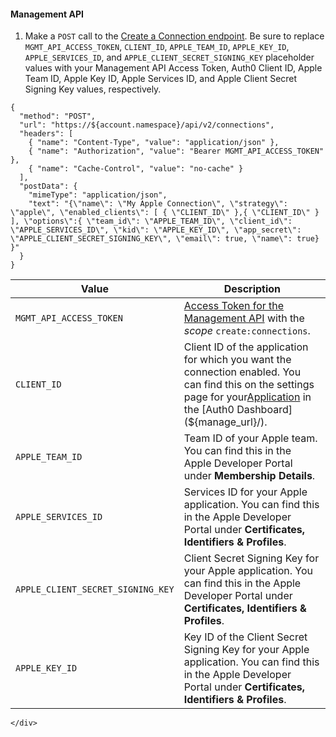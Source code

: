 #### Management API
1. Make a `POST` call to the [Create a Connection endpoint](https://auth0.com/docs/api/management/v2/#!/Connections/post_connections). Be sure to replace `MGMT_API_ACCESS_TOKEN`, `CLIENT_ID`, `APPLE_TEAM_ID`, `APPLE_KEY_ID`, `APPLE_SERVICES_ID`, and `APPLE_CLIENT_SECRET_SIGNING_KEY` placeholder values with your Management API Access Token, Auth0 Client ID, Apple Team ID, Apple Key ID, Apple Services ID, and Apple Client Secret Signing Key values, respectively.
```har
{
  "method": "POST",
  "url": "https://${account.namespace}/api/v2/connections",
  "headers": [
    { "name": "Content-Type", "value": "application/json" },
    { "name": "Authorization", "value": "Bearer MGMT_API_ACCESS_TOKEN" },
    { "name": "Cache-Control", "value": "no-cache" }
  ],
  "postData": {
    "mimeType": "application/json",
    "text": "{\"name\": \"My Apple Connection\", \"strategy\": \"apple\", \"enabled_clients\": [ { \"CLIENT_ID\" },{ \"CLIENT_ID\" } ], \"options\":{ \"team_id\": \"APPLE_TEAM_ID\", \"client_id\": \"APPLE_SERVICES_ID\", \"kid\": \"APPLE_KEY_ID\", \"app_secret\": \"APPLE_CLIENT_SECRET_SIGNING_KEY\", \"email\": true, \"name\": true} }"
  }
}
```
| Value | Description |
| - | - |
| `MGMT_API_ACCESS_TOKEN` | [Access Token for the Management API](https://auth0.com/docs/api/management/v2/tokens) with the <dfn data-key="scope">scope</dfn> `create:connections`. |
| `CLIENT_ID` | Client ID of the application for which you want the connection enabled. You can find this on the settings page for your[Application](${manage_url}/#/applications) in the [Auth0 Dashboard](${manage_url}/). |
| `APPLE_TEAM_ID` | Team ID of your Apple team. You can find this in the Apple Developer Portal under **Membership Details**. |
| `APPLE_SERVICES_ID` | Services ID for your Apple application. You can find this in the Apple Developer Portal under **Certificates, Identifiers & Profiles**. |
| `APPLE_CLIENT_SECRET_SIGNING_KEY` | Client Secret Signing Key for your Apple application. You can find this in the Apple Developer Portal under **Certificates, Identifiers & Profiles**. |
| `APPLE_KEY_ID` | Key ID of the Client Secret Signing Key for your Apple application. You can find this in the Apple Developer Portal under **Certificates, Identifiers & Profiles**.|
    </div>
  </div>
</div>
